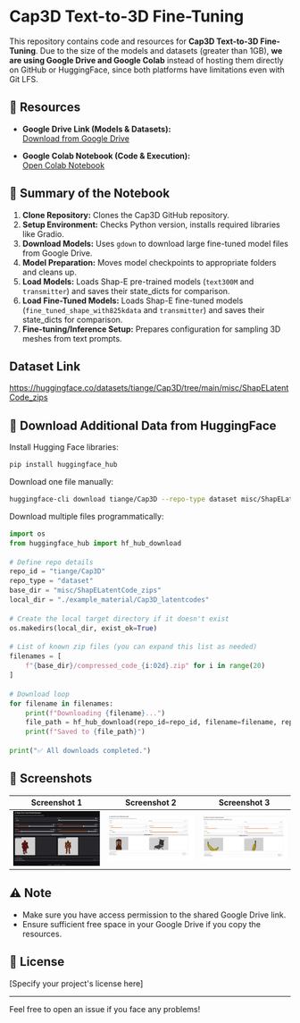 # Cap3D Text-to-3D Fine-Tuning

This repository contains code and resources for **Cap3D Text-to-3D Fine-Tuning**.
Due to the size of the models and datasets (greater than 1GB), **we are using Google Drive and Google Colab** instead of hosting them directly on GitHub or HuggingFace, since both platforms have limitations even with Git LFS.

## 📂 Resources

- **Google Drive Link (Models & Datasets):**  
  [Download from Google Drive](https://drive.google.com/file/d/1GQOZFfAMJ4parzt6Amjvy-5Wzqb5CpxC/view?usp=share_link)

- **Google Colab Notebook (Code & Execution):**  
  [Open Colab Notebook](https://colab.research.google.com/drive/1tjvLwHo2LO3KW7ulThWIEF1l3jft4G3j?usp=sharing)

## 🚀 Summary of the Notebook

1. **Clone Repository:** Clones the Cap3D GitHub repository.
2. **Setup Environment:** Checks Python version, installs required libraries like Gradio.
3. **Download Models:** Uses `gdown` to download large fine-tuned model files from Google Drive.
4. **Model Preparation:** Moves model checkpoints to appropriate folders and cleans up.
5. **Load Models:** Loads Shap-E pre-trained models (`text300M` and `transmitter`) and saves their state_dicts for comparison.
6.  **Load Fine-Tuned Models:** Loads Shap-E fine-tuned models (`fine_tuned_shape_with825kdata` and `transmitter`) and saves their state_dicts for comparison.
7. **Fine-tuning/Inference Setup:** Prepares configuration for sampling 3D meshes from text prompts.

## Dataset Link
https://huggingface.co/datasets/tiange/Cap3D/tree/main/misc/ShapELatentCode_zips

## 📢 Download Additional Data from HuggingFace

Install Hugging Face libraries:
```bash
pip install huggingface_hub
```

Download one file manually:
```bash
huggingface-cli download tiange/Cap3D --repo-type dataset misc/ShapELatentCode_zips/compressed_code_00.zip
```

Download multiple files programmatically:
```python
import os
from huggingface_hub import hf_hub_download

# Define repo details
repo_id = "tiange/Cap3D"
repo_type = "dataset"
base_dir = "misc/ShapELatentCode_zips"
local_dir = "./example_material/Cap3D_latentcodes"

# Create the local target directory if it doesn't exist
os.makedirs(local_dir, exist_ok=True)

# List of known zip files (you can expand this list as needed)
filenames = [
    f"{base_dir}/compressed_code_{i:02d}.zip" for i in range(20)
]

# Download loop
for filename in filenames:
    print(f"Downloading {filename}...")
    file_path = hf_hub_download(repo_id=repo_id, filename=filename, repo_type=repo_type, local_dir=local_dir)
    print(f"Saved to {file_path}")

print("✅ All downloads completed.")
```



## 📰 Screenshots

| Screenshot 1 | Screenshot 2 | Screenshot 3 |
|:------------:|:------------:|:------------:|
| ![Screenshot 1](Screenshot1.jpeg) | ![Screenshot 2](Screenshot2.jpeg) | ![Screenshot 3](Screenshot3.jpeg) |

## ⚠️ Note

- Make sure you have access permission to the shared Google Drive link.
- Ensure sufficient free space in your Google Drive if you copy the resources.

## 📄 License

[Specify your project's license here]

---

Feel free to open an issue if you face any problems!

